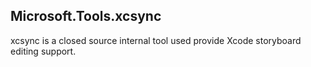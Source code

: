Microsoft.Tools.xcsync
------------------------

xcsync is a closed source internal tool used provide Xcode storyboard editing support.
